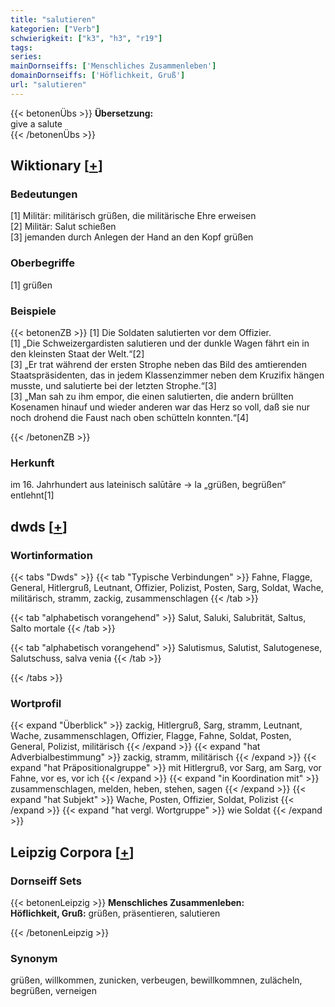 ```yaml
---
title: "salutieren"
kategorien: ["Verb"]
schwierigkeit: ["k3", "h3", "r19"]
tags:
series:
mainDornseiffs: ['Menschliches Zusammenleben']
domainDornseiffs: ['Höflichkeit, Gruß']
url: "salutieren"
---
```


{{< betonenÜbs >}}
**Übersetzung:**  
give a salute  
{{< /betonenÜbs >}}

## Wiktionary [[+](https://de.wiktionary.org/wiki/salutieren)]

### Bedeutungen
[1] Militär: militärisch grüßen, die militärische Ehre erweisen  
[2] Militär: Salut schießen  
[3] jemanden durch Anlegen der Hand an den Kopf grüßen  

### Oberbegriffe
[1] grüßen  

### Beispiele
{{< betonenZB >}}
[1] Die Soldaten salutierten vor dem Offizier.  
[1] „Die Schweizergardisten salutieren und der dunkle Wagen fährt ein in den kleinsten Staat der Welt.“[2]  
[3] „Er trat während der ersten Strophe neben das Bild des amtierenden Staatspräsidenten, das in jedem Klassenzimmer neben dem Kruzifix hängen musste, und salutierte bei der letzten Strophe.“[3]  
[3] „Man sah zu ihm empor, die einen salutierten, die andern brüllten Kosenamen hinauf und wieder anderen war das Herz so voll, daß sie nur noch drohend die Faust nach oben schütteln konnten.“[4]  

{{< /betonenZB >}}
### Herkunft
im 16. Jahrhundert aus lateinisch salūtāre → la „grüßen, begrüßen“ entlehnt[1]  



## dwds [[+](https://www.dwds.de/wb/salutieren)]

### Wortinformation
{{< tabs "Dwds" >}}
{{< tab "Typische Verbindungen" >}}
Fahne, Flagge, General, Hitlergruß, Leutnant, Offizier, Polizist, Posten, Sarg, Soldat, Wache, militärisch, stramm, zackig, zusammenschlagen
{{< /tab >}}

{{< tab "alphabetisch vorangehend" >}}
Salut, Saluki, Salubrität, Saltus, Salto mortale
{{< /tab >}}

{{< tab "alphabetisch vorangehend" >}}
Salutismus, Salutist, Salutogenese, Salutschuss, salva venia
{{< /tab >}}

{{< /tabs >}}

### Wortprofil
{{< expand "Überblick" >}} zackig, Hitlergruß, Sarg, stramm, Leutnant, Wache, zusammenschlagen, Offizier, Flagge, Fahne, Soldat, Posten, General, Polizist, militärisch {{< /expand >}}
{{< expand "hat Adverbialbestimmung" >}} zackig, stramm, militärisch {{< /expand >}}
{{< expand "hat Präpositionalgruppe" >}} mit Hitlergruß, vor Sarg, am Sarg, vor Fahne, vor es, vor ich {{< /expand >}}
{{< expand "in Koordination mit" >}} zusammenschlagen, melden, heben, stehen, sagen {{< /expand >}}
{{< expand "hat Subjekt" >}} Wache, Posten, Offizier, Soldat, Polizist {{< /expand >}}
{{< expand "hat vergl. Wortgruppe" >}} wie Soldat {{< /expand >}}

## Leipzig Corpora [[+](https://corpora.uni-leipzig.de/en/res?word=salutieren&corpusId=deu_newscrawl-public_2018)]

### Dornseiff Sets
{{< betonenLeipzig >}}
**Menschliches Zusammenleben:**  
**Höflichkeit, Gruß:** grüßen, präsentieren, salutieren  

{{< /betonenLeipzig >}}

### Synonym
grüßen, willkommen, zunicken, verbeugen, bewillkommnen, zulächeln, begrüßen, verneigen

